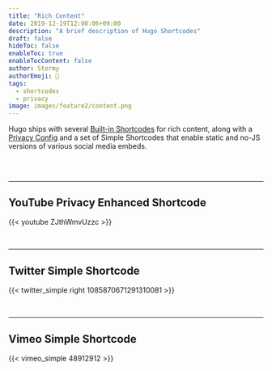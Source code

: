 ```yaml
---
title: "Rich Content"
date: 2019-12-19T12:00:06+09:00
description: "A brief description of Hugo Shortcodes"
draft: false
hideToc: false
enableToc: true
enableTocContent: false
author: Stormy
authorEmoji: 👺
tags:
  - shortcodes
  - privacy
image: images/feature2/content.png
---
```


Hugo ships with several [Built-in Shortcodes](https://gohugo.io/content-management/shortcodes/#use-hugo-s-built-in-shortcodes) for rich content, along with a [Privacy Config](https://gohugo.io/about/hugo-and-gdpr/) and a set of Simple Shortcodes that enable static and no-JS versions of various social media embeds.

## <!--more-->

<br>

---

## YouTube Privacy Enhanced Shortcode

{{< youtube ZJthWmvUzzc >}}

<br>

---

## Twitter Simple Shortcode

{{< twitter_simple right 1085870671291310081 >}}

<br>

---

## Vimeo Simple Shortcode

{{< vimeo_simple 48912912 >}}
